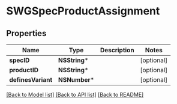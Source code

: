 # SWGSpecProductAssignment

## Properties
Name | Type | Description | Notes
------------ | ------------- | ------------- | -------------
**specID** | **NSString*** |  | [optional] 
**productID** | **NSString*** |  | [optional] 
**definesVariant** | **NSNumber*** |  | [optional] 

[[Back to Model list]](../README.md#documentation-for-models) [[Back to API list]](../README.md#documentation-for-api-endpoints) [[Back to README]](../README.md)


